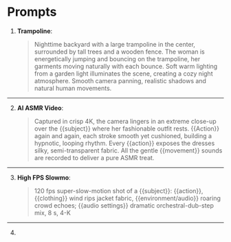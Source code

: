 # Prompts

1. **Trampoline**:
   >Nighttime backyard with a large trampoline in the center, surrounded by tall trees and a wooden fence. The woman is energetically jumping and bouncing on the trampoline, her garments moving naturally with each bounce. Soft warm lighting from a garden light illuminates the scene, creating a cozy night atmosphere. Smooth camera panning, realistic shadows and natural human movements.

---

2. **AI ASMR Video**:
   >Captured in crisp 4K, the camera lingers in an extreme close-up over the {{subject}} where her fashionable outfit rests. {{Action}} again and again, each stroke smooth yet cushioned, building a hypnotic, looping rhythm. Every {{action}} exposes the dresses silky, semi-transparent fabric. All the gentle {{movement}} sounds are recorded to deliver a pure ASMR treat.

---

3. **High FPS Slowmo**:
   >120 fps super-slow-motion shot of a {{subject}}: {{action}}, {{clothing}} wind rips jacket fabric, {{environment/audio}} roaring crowd echoes; {{audio settings}} dramatic orchestral-dub-step mix, 8 s, 4-K

---

4. 

